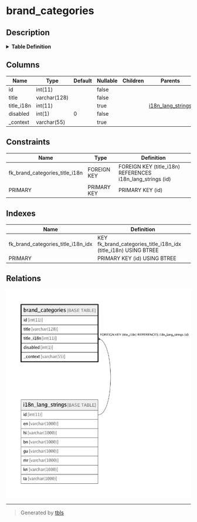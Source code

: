 # brand_categories

## Description

<details>
<summary><strong>Table Definition</strong></summary>

```sql
CREATE TABLE `brand_categories` (
  `id` int(11) NOT NULL AUTO_INCREMENT,
  `title` varchar(128) NOT NULL,
  `title_i18n` int(11) DEFAULT NULL,
  `disabled` int(1) NOT NULL DEFAULT '0',
  `_context` varchar(55) DEFAULT NULL,
  PRIMARY KEY (`id`),
  KEY `fk_brand_categories_title_i18n_idx` (`title_i18n`),
  CONSTRAINT `fk_brand_categories_title_i18n` FOREIGN KEY (`title_i18n`) REFERENCES `i18n_lang_strings` (`id`) ON DELETE CASCADE ON UPDATE CASCADE
) ENGINE=InnoDB AUTO_INCREMENT=21 DEFAULT CHARSET=latin1
```

</details>

## Columns

| Name | Type | Default | Nullable | Children | Parents | Comment |
| ---- | ---- | ------- | -------- | -------- | ------- | ------- |
| id | int(11) |  | false |  |  |  |
| title | varchar(128) |  | false |  |  |  |
| title_i18n | int(11) |  | true |  | [i18n_lang_strings](i18n_lang_strings.md) |  |
| disabled | int(1) | 0 | false |  |  |  |
| _context | varchar(55) |  | true |  |  |  |

## Constraints

| Name | Type | Definition |
| ---- | ---- | ---------- |
| fk_brand_categories_title_i18n | FOREIGN KEY | FOREIGN KEY (title_i18n) REFERENCES i18n_lang_strings (id) |
| PRIMARY | PRIMARY KEY | PRIMARY KEY (id) |

## Indexes

| Name | Definition |
| ---- | ---------- |
| fk_brand_categories_title_i18n_idx | KEY fk_brand_categories_title_i18n_idx (title_i18n) USING BTREE |
| PRIMARY | PRIMARY KEY (id) USING BTREE |

## Relations

![er](brand_categories.png)

---

> Generated by [tbls](https://github.com/k1LoW/tbls)
